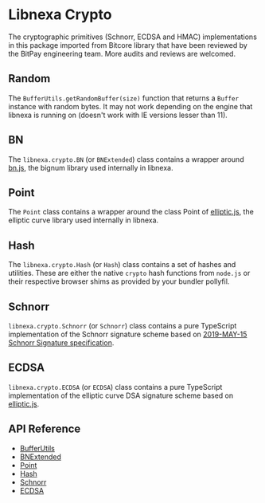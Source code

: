 # Libnexa Crypto

The cryptographic primitives (Schnorr, ECDSA and HMAC) implementations in this package imported from Bitcore library that have been reviewed by the BitPay engineering team. More audits and reviews are welcomed.

## Random

The `BufferUtils.getRandomBuffer(size)` function that returns a `Buffer` instance with random bytes. It may not work depending on the engine that libnexa is running on (doesn't work with IE versions lesser than 11).

## BN

The `libnexa.crypto.BN` (or `BNExtended`) class contains a wrapper around [bn.js](https://github.com/indutny/bn.js), the bignum library used internally in libnexa.

## Point

The `Point` class contains a wrapper around the class Point of [elliptic.js](https://github.com/indutny/elliptic), the elliptic curve library used internally in libnexa.

## Hash

The `libnexa.crypto.Hash` (or `Hash`) class contains a set of hashes and utilities. These are either the native `crypto` hash functions from `node.js` or their respective browser shims as provided by your bundler pollyfil.

## Schnorr

`libnexa.crypto.Schnorr` (or `Schnorr`) class contains a pure TypeScript implementation of the Schnorr signature scheme based on [2019-MAY-15 Schnorr Signature specification](https://spec.nexa.org/forks/2019-05-15-schnorr/).

## ECDSA

`libnexa.crypto.ECDSA` (or `ECDSA`) class contains a pure TypeScript implementation of the elliptic curve DSA signature scheme based on [elliptic.js](https://github.com/indutny/elliptic).


## API Reference
- [BufferUtils](api/classes/BufferUtils.md)
- [BNExtended](api/classes/BNExtended.md)
- [Point](api/classes/Point.md)
- [Hash](api/classes/Hash.md)
- [Schnorr](api/classes/Schnorr.md)
- [ECDSA](api/classes/ECDSA.md)